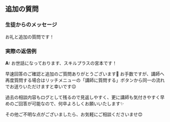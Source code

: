 ## 追加の質問
### 生徒からのメッセージ
お礼と追加の質問です！

### 実際の返信例
**A:**
お世話になっております、スキルプラスの宮本です！

早速回答のご確認と追加のご質問ありがとうございます🙌
お手数ですが、講師へ再度質問する場合はリッチメニューの「講師に質問する」ボタンから同一の流れでお送りいただけますと幸いです😌

過去の相談内容もログとして残るので見返しやすく、更に講師も気付きやすく早めのご回答が可能なので、何卒よろしくお願いいたします✨

その他ご不明な点がございましたら、お気軽にご相談くださいませ😊
